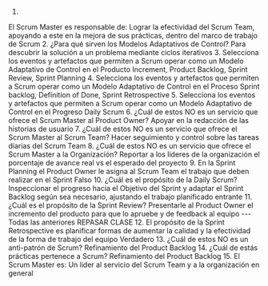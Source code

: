 1.
El Scrum Master es responsable de:
Lograr la efectividad del Scrum Team, apoyando a este en la mejora de sus prácticas, dentro del marco de trabajo de Scrum
2.
¿Para qué sirven los Modelos Adaptativos de Control?
Para descubrir la solución a un problema mediante ciclos iterativos
3.
Selecciona los eventos y artefactos que permiten a Scrum operar como un Modelo Adaptativo de Control en el Producto
Increment, Product Backlog, Sprint Review, Sprint Planning
4.
Selecciona los eventos y artefactos que permiten a Scrum operar como un Modelo Adaptativo de Control en el Proceso
Sprint backlog, Definition of Done, Sprint Retrospective
5.
Selecciona los eventos y artefactos que permiten a Scrum operar como un Modelo Adaptativo de Control en el Progreso
Daily Scrum
6.
¿Cuál de estos NO es un servicio que ofrece el Scrum Master al Product Owner?
Apoyar en la redacción de las historias de usuario
7.
¿Cuál de estos NO es un servicio que ofrece el Scrum Master al Scrum Team?
Hacer seguimiento y control sobre las tareas diarias del Scrum Team
8.
¿Cuál de estos NO es un servicio que ofrece el Scrum Master a la Organización?
Reportar a los líderes de la organización el porcentaje de avance real vs el esperado del proyecto
9.
En la Sprint Planning el Product Owner le asigna al Scrum Team el trabajo que deben realizar en el Sprint
Falso
10.
¿Cuál es el propósito de la Daily Scrum?
Inspeccionar el progreso hacia el Objetivo del Sprint y adaptar el Sprint Backlog según sea necesario, ajustando el trabajo planificado entrante
11.
¿Cuál es el propósito de la Sprint Review?
Presentarle al Product Owner el incremento del producto para que lo apruebe y de feedback al equipo  --- Todas las anteriores
REPASAR CLASE
12.
El propósito de la Sprint Retrospective es planificar formas de aumentar la calidad y la efectividad de la forma de trabajo del equipo
Verdadero
13.
¿Cuál de estos NO es un anti-patrón de Scrum?
Refinamiento del Product Backlog
14.
¿Cuál de estás prácticas pertenece a Scrum?
Refinamiento del Product Backlog
15.
El Scrum Master es:
Un líder al servicio del Scrum Team y a la organización en general